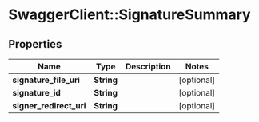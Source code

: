 # SwaggerClient::SignatureSummary

## Properties
Name | Type | Description | Notes
------------ | ------------- | ------------- | -------------
**signature_file_uri** | **String** |  | [optional] 
**signature_id** | **String** |  | [optional] 
**signer_redirect_uri** | **String** |  | [optional] 


